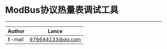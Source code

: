 ModBus协议热量表调试工具
===========================

****

|Author|Lance|
|---|---
|E-mail|976644133@qq.com
```